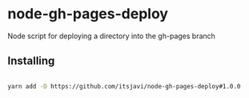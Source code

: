 # node-gh-pages-deploy
Node script for deploying a directory into the gh-pages branch


## Installing

```bash

yarn add -D https://github.com/itsjavi/node-gh-pages-deploy#1.0.0

```
